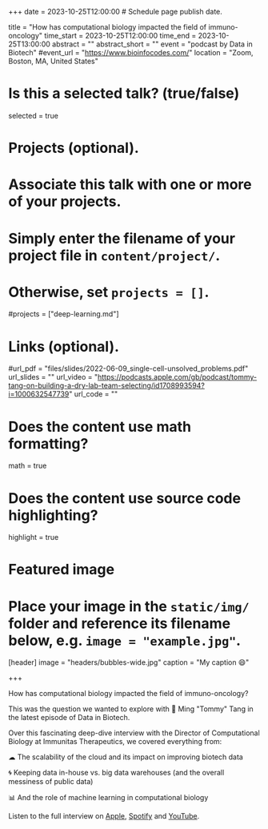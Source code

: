 +++
date = 2023-10-25T12:00:00  # Schedule page publish date.

title = "How has computational biology impacted the field of immuno-oncology"
time_start = 2023-10-25T12:00:00
time_end = 2023-10-25T13:00:00
abstract = ""
abstract_short = ""
event = "podcast by Data in Biotech"
#event_url = "https://www.bioinfocodes.com/"
location = "Zoom, Boston, MA, United States"

# Is this a selected talk? (true/false)
selected = true

# Projects (optional).
#   Associate this talk with one or more of your projects.
#   Simply enter the filename of your project file in `content/project/`.
#   Otherwise, set `projects = []`.
#projects = ["deep-learning.md"]

# Links (optional).
#url_pdf = "files/slides/2022-06-09_single-cell-unsolved_problems.pdf"
url_slides = ""
url_video = "https://podcasts.apple.com/gb/podcast/tommy-tang-on-building-a-dry-lab-team-selecting/id1708993594?i=1000632547739"
url_code = ""


# Does the content use math formatting?
math = true

# Does the content use source code highlighting?
highlight = true

# Featured image
# Place your image in the `static/img/` folder and reference its filename below, e.g. `image = "example.jpg"`.
[header]
image = "headers/bubbles-wide.jpg"
caption = "My caption :smile:"

+++

How has computational biology impacted the field of immuno-oncology?

This was the question we wanted to explore with 🎯 Ming "Tommy" Tang in the latest episode of Data in Biotech.

Over this fascinating deep-dive interview with the Director of Computational Biology at Immunitas Therapeutics, we covered everything from:

☁ The scalability of the cloud and its impact on improving biotech data

🌀 Keeping data in-house vs. big data warehouses (and the overall messiness of public data)

📊 And the role of machine learning in computational biology

Listen to the full interview on [Apple](https://podcasts.apple.com/gb/podcast/tommy-tang-on-building-a-dry-lab-team-selecting/id1708993594?i=1000632547739), [Spotify](https://open.spotify.com/episode/4Cf6d1uvze95Uqex8Utx77) and [YouTube](https://www.youtube.com/watch?v=5ersHv4pVys).

